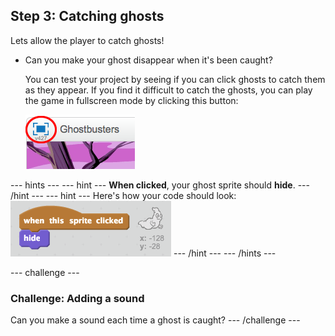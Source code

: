 ## Step 3: Catching ghosts

Lets allow the player to catch ghosts!

+ Can you make your ghost disappear when it's been caught?

	You can test your project by seeing if you can click ghosts to catch them as they appear. If you find it difficult to catch the ghosts, you can play the game in fullscreen mode by clicking this button:

	![screenshot](images/ghost-fullscreen.png)

--- hints ---
--- hint ---
__When clicked__, your ghost sprite should __hide__.
--- /hint ---
--- hint ---
Here's how your code should look:
![screenshot](images/ghost-catch-code.png)
--- /hint ---
--- /hints ---

--- challenge ---
### Challenge: Adding a sound
Can you make a sound each time a ghost is caught?
--- /challenge ---
